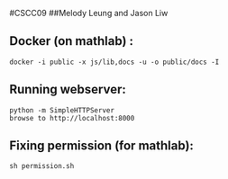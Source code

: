 #CSCC09
##Melody Leung and Jason Liw

Docker (on mathlab) :
---------------------
```
docker -i public -x js/lib,docs -u -o public/docs -I
```
Running webserver:
------------------
```
python -m SimpleHTTPServer
browse to http://localhost:8000
```
Fixing permission (for mathlab):
--------------------------------
```
sh permission.sh
```
